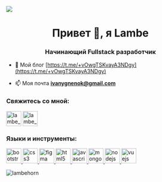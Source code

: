 
![](https://media.discordapp.net/attachments/1137801702163103844/1137801765308342392/Frame_2.png?width=1440&height=405)


<h1 align="center">Привет 👋, я Lambe</h1>
<h3 align="center">Начинающий Fullstack разработчик</h3>

- 📝 Мой блог [https://t.me/+vOwgTSKvayA3NDgy](https://t.me/+vOwgTSKvayA3NDgy)

- 📫 Моя почта **ivanygnenok@gmail.com**

### Свяжитесь со мной:
<p align="left">
<a href="https://t.me/Lambehorn" target="blank"><img align="center" src="https://media.discordapp.net/attachments/1137827503243800676/1137827612555759696/telegram.png" alt="lambe_horn"  width="40" /></a> 
<a href="https://vk.com/lambehorn" target="blank"><img align="center" src="https://media.discordapp.net/attachments/1137827503243800676/1137827612794818680/vk.png" alt="lambe_horn"  width="40" /></a>
</p>

<h3 align="left">Языки и инструменты:</h3>
<p align="left"> <a href="https://getbootstrap.com" target="_blank" rel="noreferrer"> <img src="https://media.discordapp.net/attachments/1137827503243800676/1137829185944031292/bootstrap.png" alt="bootstrap" width="40" height="40"/> </a> <a href="https://www.w3schools.com /css/" target="_blank" rel="noreferrer"> <img src="https://media.discordapp.net/attachments/1137827503243800676/1137827610991284244/css3.png" alt= "css3" width="40" height="40"/> </a> <a href="https://www.figma.com/" target="_blank" rel="noreferrer"> <img src="https://media.discordapp.net/attachments/1137827503243800676/1137829200875761816/figma.png" alt="figma" width="40" height ="40"/> </a> <a href="https://www.w3.org/html/" target="_blank" rel="noreferrer"> <img src="https://media.discordapp.net/attachments/1137827503243800676/1137827611490385992/html5.png" alt="html5" width="40" height="40"/> </a> <a href="https: //developer.mozilla.org/en-US/docs/Web/JavaScript" target="_blank" rel="noreferrer"> <img src="https://media.discordapp.net/attachments/1137827503243800676/1137827611775619072/javascript_1.png" alt="javascript" width="40" height="40"/> </a> <a href="https://www. mongodb.com/" target="_blank" rel="noreferrer"> <img src="https://media.discordapp.net/attachments/1137827503243800676/1137827612002095114/mongodb.png" alt ="mongodb" width="40" height="40"/> </a> <a href="https://nodejs.org" target="_blank" rel="noreferrer"> <img src="https://media.discordapp.net/attachments/1137827503243800676/1137827612312469624/nodedotjs_1.png" alt="nodejs" width="40" height="40"/> </a> <a href="https://vuejs.org/" target="_blank" rel="noreferrer"> <img src="https://media.discordapp.net/attachments/1137827503243800676/1137829169691107405/vuedotjs_1.png" alt="vuejs" width="40" height="40"/> </ а> </p>

<p><img align="left" src="https://github-readme-stats.vercel.app/api/top-langs?username=lambehorn&show_icons=true&locale=en&" alt="lambehorn" /></p>
